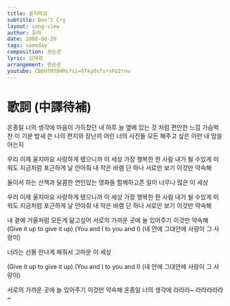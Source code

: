 ```yaml
---
title: 울지마요
subtitle: Don’t Cry
layout: song-view
author: 윤하
date: 2008-08-28
tags: someday
composition: 권순관
lyric: 심재희
arrangement: 권순관
youtube: CB6UfM70HMs?si=6TkyOsfsrvFU2rnw
---
```


# 歌詞 (中譯待補)

온종일 너의 생각에
마음이 가득찼던 내 하루
늘 옆에 있는 것 처럼 편안한 느낌
가슴벅찬 이 기분
밤새 쓴 나의 편지와
장난끼 어린 너의 사진들
모든 해주고 싶은 이런 내 맘을 아는지

우리 이제 울지마요
사랑하게 됐으니까
이 세상 가장 행복한 한 사람
내가 될 수있게
미워도 지금처럼
포근하게 날 안아줘
내 작은 바램 단 하나
서로만 보기 이것만 약속해

둘이서 하는 산책과
달콤한 연인있는 영화들
함께하고픈 일이 너무나 많은 이 세상

우리 이제 울지마요
사랑하게 됐으니까
이 세상 가장 행복한 한 사람
내가 될 수있게
미워도 지금처럼
포근하게 날 안아줘
내 작은 바램 단 하나
서로만 보기 이것만 약속해

내 곁에 거울처럼 모든게 닮고싶어
서로의 가까운 곳에 늘 있어주기
이것만 약속해
(Give it up to give it up)
(You and I to you and I)
(내 안에 그대안에 사랑이 그 사랑이)

너라는 선물 만나게 해줘서
고마운 이 세상

(Give it up to give it up)
(You and I to you and I)
(내 안에 그대안에 사랑이 그 사랑이)

서로의 가까운 곳에 늘 있어주기
이것만 약속해
온종일 너의 생각에 라라라~ 라라라라라~
